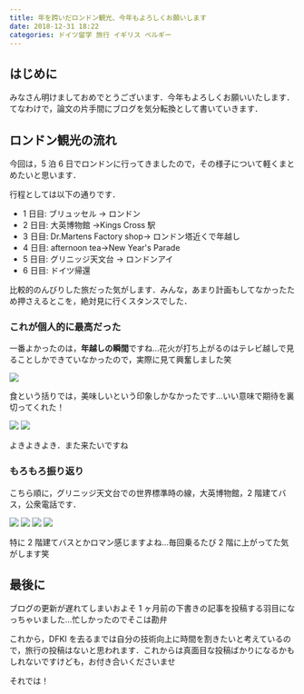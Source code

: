 ```yaml
---
title: 年を跨いだロンドン観光、今年もよろしくお願いします
date: 2018-12-31 18:22
categories: ドイツ留学 旅行 イギリス ベルギー
---
```


## はじめに

みなさん明けましておめでとうございます．今年もよろしくお願いいたします．てなわけで，論文の片手間にブログを気分転換として書いていきます．

## ロンドン観光の流れ

今回は，5 泊 6 日でロンドンに行ってきましたので，その様子について軽くまとめたいと思います．

行程としては以下の通りです．

- 1 日目: ブリュッセル → ロンドン
- 2 日目: 大英博物館 →Kings Cross 駅
- 3 日目: Dr.Martens Factory shop→ ロンドン塔近くで年越し
- 4 日目: afternoon tea→New Year's Parade
- 5 日目: グリニッジ天文台 → ロンドンアイ
- 6 日目: ドイツ帰還

比較的のんびりした旅だった気がします．みんな，あまり計画もしてなかったため押さえるとこを，絶対見に行くスタンスでした．

### これが個人的に最高だった

一番よかったのは，**年越しの瞬間**ですね…花火が打ち上がるのはテレビ越しで見ることしかできていなかったので，実際に見て興奮しました笑

<img src="/posts/20181231_arrive_at_london/fireworks.png">

食という括りでは，美味しいという印象しかなかったです…いい意味で期待を裏切ってくれた！

<img src="/posts/20181231_arrive_at_london/potato.jpg">
<img src="/posts/20181231_arrive_at_london/fish_and_chips.jpg">

よきよきよき．また来たいですね

### もろもろ振り返り

こちら順に，グリニッジ天文台での世界標準時の線，大英博物館，2 階建てバス，公衆電話です．

<img src="/posts/20181231_arrive_at_london/greenwich.jpg">
<img src="/posts/20181231_arrive_at_london/musium.jpg">
<img src="/posts/20181231_arrive_at_london/bus.jpg">
<img src="/posts/20181231_arrive_at_london/telephone_box.jpg">

特に 2 階建てバスとかロマン感じますよね…毎回乗るたび 2 階に上がってた気がします笑

## 最後に

ブログの更新が遅れてしまいおよそ 1 ヶ月前の下書きの記事を投稿する羽目になっちゃいました…忙しかったのでそこは勘弁

これから，DFKI を去るまでは自分の技術向上に時間を割きたいと考えているので，旅行の投稿はないと思われます．これからは真面目な投稿ばかりになるかもしれないですけども，お付き合いくださいませ

それでは！
